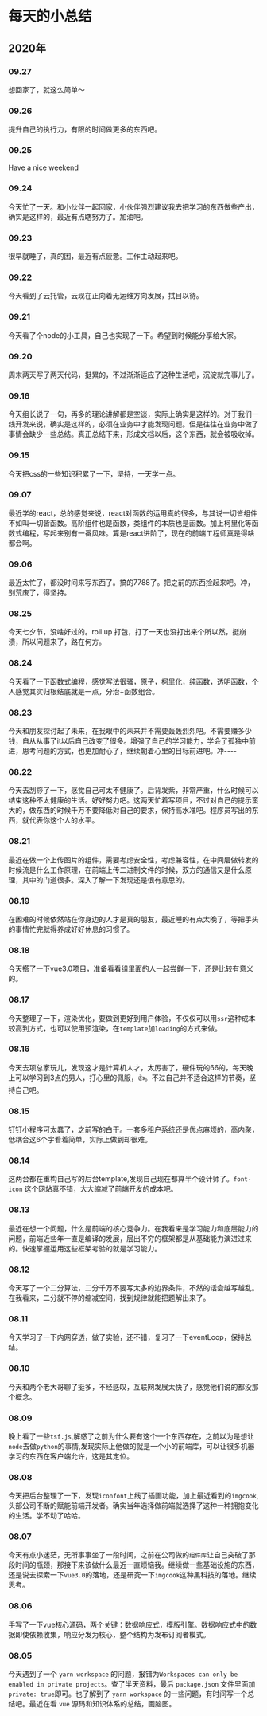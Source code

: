 # 每天的小总结

## 2020年

### 09.27

想回家了，就这么简单～

### 09.26

提升自己的执行力，有限的时间做更多的东西吧。

### 09.25

Have a nice weekend

### 09.24

今天忙了一天。和小伙伴一起回家，小伙伴强烈建议我去把学习的东西做些产出，确实是这样的，最近有点瞎努力了。加油吧。

### 09.23

很早就睡了，真的困，最近有点疲惫。工作主动起来吧。

### 09.22

今天看到了云托管，云现在正向着无运维方向发展，拭目以待。

### 09.21

今天看了个node的小工具，自己也实现了一下。希望到时候能分享给大家。

### 09.20

周末两天写了两天代码，挺累的，不过渐渐适应了这种生活吧，沉淀就完事儿了。

### 09.16

今天组长说了一句，再多的理论讲解都是空谈，实际上确实是这样的。对于我们一线开发来说，确实是这样的，必须在业务中才能发现问题。但是往往在业务中做了事情会缺少一些总结。真正总结下来，形成文档以后，这个东西，就会被吸收掉。

### 09.15

今天把css的一些知识积累了一下，坚持，一天学一点。

### 09.07

最近学的react，总的感觉来说，react对函数的运用真的很多，与其说一切皆组件不如叫一切皆函数。高阶组件也是函数，类组件的本质也是函数。加上柯里化等函数式编程，写起来别有一番风味。算是react进阶了，现在的前端工程师真是得啥都会啊。

### 09.06

最近太忙了，都没时间来写东西了。搞的7788了。把之前的东西捡起来吧。冲，别荒废了，得坚持。

### 08.25

今天七夕节，没啥好过的。roll up 打包，打了一天也没打出来个所以然，挺崩溃，所以问题来了，路在何方。

### 08.24

今天看了一下函数式编程，感觉写法很骚，原子，柯里化，纯函数，透明函数，个人感觉其实归根结底就是一点，分治+函数组合。

### 08.23

今天和朋友探讨起了未来，在我眼中的未来并不需要轰轰烈烈吧。不需要赚多少钱，自从从事了it以后自己改变了很多。增强了自己的学习能力，学会了孤独中前进，思考问题的方式，也更加耐心了，继续朝着心里的目标前进吧。冲----

### 08.22

今天去刮痧了一下，感觉自己可太不健康了。后背发紫，非常严重，什么时候可以结束这种不太健康的生活。好好努力吧。这两天忙着写项目，不过对自己的提示蛮大的，做东西的时候千万不要降低对自己的要求，保持高水准吧。程序员写出的东西，就代表你这个人的水平。

### 08.21

最近在做一个上传图片的组件，需要考虑安全性，考虑兼容性，在中间层做转发的时候流是什么工作原理，在前端上传二进制文件的时候，双方的通信又是什么原理，其中的门道很多。深入了解一下发现还是很有意思的。

### 08.19

在困难的时候依然站在你身边的人才是真的朋友，最近睡的有点太晚了，等把手头的事情忙完就得养成好好休息的习惯了。

### 08.18

今天搭了一下vue3.0项目，准备看看组里面的人一起尝鲜一下，还是比较有意义的。

### 08.17

今天整理了一下，渲染优化，要做到更好到用户体验，不仅仅可以用`ssr`这种成本较高到方式，也可以使用预渲染，在`template`加`loading`的方式来做。

### 08.16

今天去项总家玩儿，发现这才是计算机人才，太厉害了，硬件玩的66的，每天晚上可以学习到3点的男人，打心里的佩服，👍。不过自己并不适合这样的节奏，坚持自己吧。

### 08.15

钉钉小程序可太蠢了，之前写的白干。一套多租户系统还是优点麻烦的，高内聚，低耦合这6个字看着简单，实际上做到却很难。

### 08.14

这两台都在重构自己写的后台template,发现自己现在都算半个设计师了。`font-icon` 这个网站真不错，大大缩减了前端开发的成本吧。

### 08.13

最近在想一个问题，什么是前端的核心竞争力。在我看来是学习能力和底层能力的问题，前端近些年一直是编译的发展，层出不穷的框架都是从基础能力演进过来的。快速掌握运用这些框架考验的就是学习能力。

### 08.12

今天写了一个二分算法，二分千万不要写太多的边界条件，不然的话会越写越乱。在我看来，二分就不停的缩减空间，找到规律就能把题解出来了。

### 08.11

今天学习了一下内网穿透，做了实验，还不错，复习了一下eventLoop，保持总结。

### 08.10

今天和两个老大哥聊了挺多，不经感叹，互联网发展太快了，感觉他们说的都没那个概念。

### 08.09

晚上看了一些`tsf.js`,解惑了之前为什么要有这个一个东西存在，之前以为是想让`node`去做`python`的事情,发现实际上他做的就是一个小的前端库，可以让很多机器学习的东西在客户端允许，这是其定位。

### 08.08

今天把后台整理了一下，发现`iconfont`上线了插画功能，加上最近看到的`imgcook`,头部公司不断的赋能前端开发者。确实当年选择做前端就选择了这种一种拥抱变化的生活。学不动了哈哈。

### 08.07

今天有点小迷茫，无所事事坐了一段时间，之前在公司做的`组件库`让自己突破了那段时间的瓶颈，那接下来该做什么最近一直烦恼我。继续做一些基础设施的东西，还是说去探索一下`vue3.0`的落地，还是研究一下`imgcook`这种黑科技的落地。继续思考。

### 08.06

手写了一下vue核心源码，两个关键：数据响应式，模版引擎。数据响应式中的数据即使依赖收集，响应分发为核心，整个结构为发布订阅者模式。

### 08.05

今天遇到了一个 `yarn workspace` 的问题，报错为`Workspaces can only be enabled in private projects`。查了半天资料，最后 `package.json` 文件里面加`private: true`即可。也了解到了 `yarn workspace` 的一些问题，有时间写一个总结吧。最近在看 `vue` 源码和知识体系的总结，画脑图。
